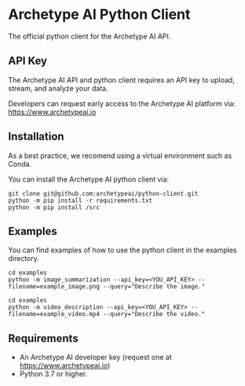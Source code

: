 # Archetype AI Python Client
The official python client for the Archetype AI API.

## API Key
The Archetype AI API and python client requires an API key to upload, stream, and analyze your data.

Developers can request early access to the Archetype AI platform via: https://www.archetypeai.io

## Installation
As a best practice, we recomend using a virtual environment such as Conda.

You can install the Archetype AI python client via:
```
git clone git@github.com:archetypeai/python-client.git
python -m pip install -r requirements.txt
python -m pip install /src
```

## Examples
You can find examples of how to use the python client in the examples directory.

```
cd examples
python -m image_summarization --api_key=<YOU_API_KEY> --filename=example_image.png --query="Describe the image."
```

```
cd examples
python -m video_description --api_key=<YOU_API_KEY> --filename=example_video.mp4 --query="Describe the video."
```

## Requirements
* An Archetype AI developer key (request one at https://www.archetypeai.io)
* Python 3.7 or higher.